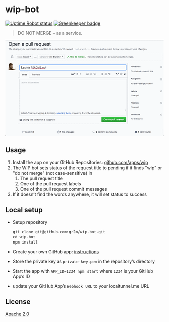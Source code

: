 # wip-bot

[![Uptime Robot status](https://img.shields.io/uptimerobot/status/m779429441-a6394a1f5546b634ac6b52f8.svg)](https://stats.uptimerobot.com/Dq46zf6PY) [![Greenkeeper badge](https://badges.greenkeeper.io/gr2m/wip-bot.svg)](https://greenkeeper.io/)

> DO NOT MERGE – as a service.

![WIP bot screencast](assets/wip.gif)

## Usage

1. Install the app on your GitHub Repositories: [github.com/apps/wip](https://github.com/apps/wip)
2. The WIP bot sets status of the request title to pending if it finds  "wip" or "do not merge" (not case-sensitive) in
   1. The pull request title
   2. One of the pull request labels
   3. One of the pull request commit messages
3. If it doesn’t find the words anywhere, it will set status to success

## Local setup

- Setup repository

  ```
  git clone git@github.com:gr2m/wip-bot.git
  cd wip-bot
  npm install
  ```
- Create your own GitHub app: [instructions](https://probot.github.io/docs/development/#configure-a-github-app)
- Store the private key as `private-key.pem` in the repository’s directory
- Start the app with `APP_ID=1234 npm start` where `1234` is your GitHub App’s ID
- update your GitHub App’s `Webhook URL` to your localtunnel.me URL

## License

[Apache 2.0](LICENSE)
